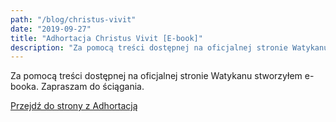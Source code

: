 ```yaml
---
path: "/blog/christus-vivit"
date: "2019-09-27"
title: "Adhortacja Christus Vivit [E-book]"
description: "Za pomocą treści dostępnej na oficjalnej stronie Watykanu stworzyłem e-booka. Zapraszam do ściągania."
---
```


Za pomocą treści dostępnej na oficjalnej stronie Watykanu stworzyłem e-booka. Zapraszam do ściągania.

[Przejdź do strony z Adhortacją](http://codeforheaven.com/christus-vivit.html)
